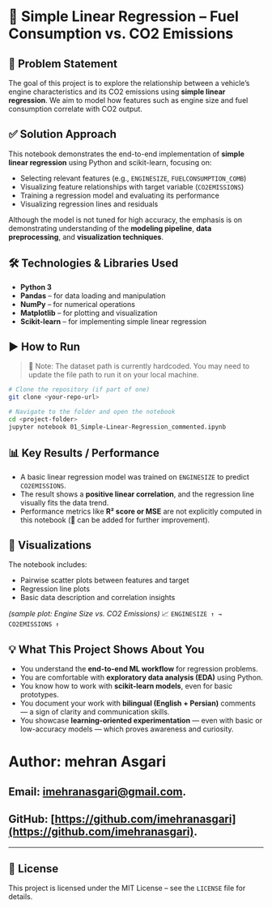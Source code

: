 # 🚗 Simple Linear Regression – Fuel Consumption vs. CO2 Emissions

## 📌 Problem Statement

The goal of this project is to explore the relationship between a vehicle’s engine characteristics and its CO2 emissions using **simple linear regression**. We aim to model how features such as engine size and fuel consumption correlate with CO2 output.

## ✅ Solution Approach

This notebook demonstrates the end-to-end implementation of **simple linear regression** using Python and scikit-learn, focusing on:

* Selecting relevant features (e.g., `ENGINESIZE`, `FUELCONSUMPTION_COMB`)
* Visualizing feature relationships with target variable (`CO2EMISSIONS`)
* Training a regression model and evaluating its performance
* Visualizing regression lines and residuals

Although the model is not tuned for high accuracy, the emphasis is on demonstrating understanding of the **modeling pipeline**, **data preprocessing**, and **visualization techniques**.

## 🛠️ Technologies & Libraries Used

* **Python 3**
* **Pandas** – for data loading and manipulation
* **NumPy** – for numerical operations
* **Matplotlib** – for plotting and visualization
* **Scikit-learn** – for implementing simple linear regression

## ▶️ How to Run

> 📍 Note: The dataset path is currently hardcoded. You may need to update the file path to run it on your local machine.

```bash
# Clone the repository (if part of one)
git clone <your-repo-url>

# Navigate to the folder and open the notebook
cd <project-folder>
jupyter notebook 01_Simple-Linear-Regression_commented.ipynb
```

## 📊 Key Results / Performance

* A basic linear regression model was trained on `ENGINESIZE` to predict `CO2EMISSIONS`.
* The result shows a **positive linear correlation**, and the regression line visually fits the data trend.
* Performance metrics like **R² score or MSE** are not explicitly computed in this notebook (🔹 can be added for further improvement).

## 📸 Visualizations

The notebook includes:

* Pairwise scatter plots between features and target
* Regression line plots
* Basic data description and correlation insights

*(sample plot: Engine Size vs. CO2 Emissions)*
📈 `ENGINESIZE ↑ → CO2EMISSIONS ↑`

## 💡 What This Project Shows About You

* You understand the **end-to-end ML workflow** for regression problems.
* You are comfortable with **exploratory data analysis (EDA)** using Python.
* You know how to work with **scikit-learn models**, even for basic prototypes.
* You document your work with **bilingual (English + Persian)** comments — a sign of clarity and communication skills.
* You showcase **learning-oriented experimentation** — even with basic or low-accuracy models — which proves awareness and curiosity.

# **Author:** mehran Asgari
## **Email:** [imehranasgari@gmail.com](mailto:imehranasgari@gmail.com).
## **GitHub:** [https://github.com/imehranasgari](https://github.com/imehranasgari).

---

## 📄 License

This project is licensed under the MIT License – see the `LICENSE` file for details.